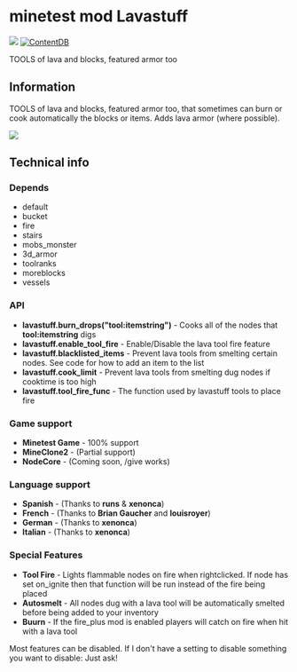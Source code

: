 # minetest mod Lavastuff

[![](https://github.com/minetest-mods/lavastuff/workflows/Check%20&%20Release/badge.svg)](https://github.com/minetest-mods/lavastuff/actions)
[![ContentDB](https://content.minetest.net/packages/Lone_Wolf/lavastuff/shields/downloads/)](https://content.minetest.net/packages/Lone_Wolf/lavastuff/)

TOOLS of lava and blocks, featured armor too

## Information

TOOLS of lava and blocks, featured armor too, that sometimes 
can burn or cook automatically the blocks or items. Adds lava armor (where possible).

![](screenshot.png)

## Technical info

### Depends

* default
* bucket
* fire
* stairs
* mobs_monster
* 3d_armor
* toolranks
* moreblocks
* vessels

### **API**

* **lavastuff.burn_drops("tool:itemstring")** - Cooks all of the nodes that **tool:itemstring** digs
* **lavastuff.enable_tool_fire** - Enable/Disable the lava tool fire feature
* **lavastuff.blacklisted_items** - Prevent lava tools from smelting certain nodes. See code for how to add an item to the list
* **lavastuff.cook_limit** - Prevent lava tools from smelting dug nodes if cooktime is too high
* **lavastuff.tool_fire_func** - The function used by lavastuff tools to place fire

### **Game support**

* **Minetest Game** - 100% support
* **MineClone2** - (Partial support)
* **NodeCore** - (Coming soon, /give works)

### **Language support**

* **Spanish** - (Thanks to **runs** & **xenonca**)
* **French** - (Thanks to **Brian Gaucher** and **louisroyer**)
* **German** - (Thanks to **xenonca**)
* **Italian** - (Thanks to **xenonca**)

### **Special Features**

* **Tool Fire** - Lights flammable nodes on fire when rightclicked. If node has set on_ignite then that function will be run instead of the fire being placed
* **Autosmelt** - All nodes dug with a lava tool will be automatically smelted before being added to your inventory
* **Buurn** - If the fire_plus mod is enabled players will catch on fire when hit with a lava tool

Most features can be disabled. If I don't have a setting to disable something you want to disable: Just ask!
